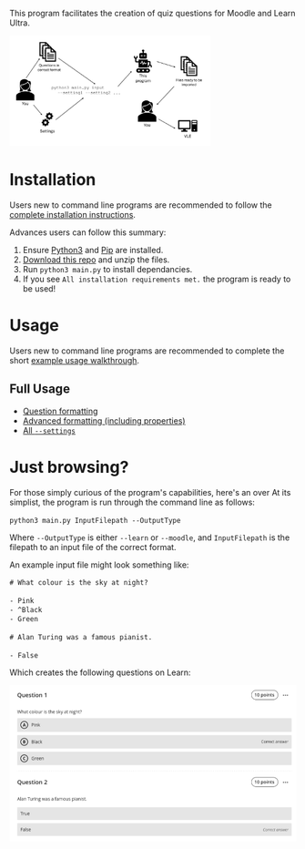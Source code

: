 This program facilitates the creation of quiz questions for Moodle and Learn Ultra.

<img src='docs/overview.png' width='70%'>

# Installation
Users new to command line programs are recommended to follow the [complete installation instructions](docs/installation.md).

Advances users can follow this summary:
1. Ensure [Python3](https://www.python.org/) and [Pip](https://pypi.org/project/pip/) are installed.
2. [Download this repo](https://github.com/lewisforbes/Quiz-Whiz/archive/refs/heads/main.zip) and unzip the files.
3. Run `python3 main.py` to install dependancies.
4. If you see `All installation requirements met.` the program is ready to be used!

# Usage
Users new to command line programs are recommended to complete the short [example usage walkthrough](docs/run_through.md).

## Full Usage
- [Question formatting](docs/basic_formatting.md)
- [Advanced formatting (including properties)](docs/advanced_formatting.md)
- [All `--settings`](docs/complete_usage.md)

# Just browsing?
For those simply curious of the program's capabilities, here's an over
At its simplist, the program is run through the command line as follows:

`python3 main.py InputFilepath --OutputType`

Where `--OutputType` is either `--learn` or `--moodle`, and `InputFilepath` is the filepath to an input file of the correct format.

An example input file might look something like:

```
# What colour is the sky at night?

- Pink
- ^Black
- Green

# Alan Turing was a famous pianist.

- False
```

Which creates the following questions on Learn:

![Example questions on Learn](docs/learn_example_qs.png)

